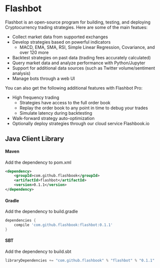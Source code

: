 # Flashbot

Flashbot is an open-source program for building, testing, and deploying Cryptocurrency trading strategies. Here are some of the main featues:

* Collect market data from supported exchanges
* Develop strategies based on powerful indicators
  * MACD, EMA, SMA, RSI, Simple Linear Regression, Covariance, and over 120 more
* Backtest strategies on past data (trading fees accurately calculated)
* Query market data and analyze performance with Python/Jupyter
* Support for additional data sources (such as Twitter volume/sentiment analysis)
* Manage bots through a web UI

You can also get the following additional features with Flashbot Pro:

* High frequency trading
  * Strategies have access to the full order book
  * Replay the order book to any point in time to debug your trades
  * Simulate latency during backtesting
* Walk-forward strategy auto-optimization
* Optionally deploy strategies through our cloud service Flashbook.io

## Java Client Library

#### Maven

Add the dependency to pom.xml
```xml
<dependency>
    <groupId>com.github.flashbook</groupId>
    <artifactId>flashbot</artifactId>
    <version>0.1.1</version>
</dependency>
```

#### Gradle
Add the dependency to build.gradle
```groovy
dependencies {
    compile 'com.github.flashbook:flashbot:0.1.1'
}
```

#### SBT
Add the dependency to build.sbt
```groovy
libraryDependencies += "com.github.flashbook" % "flashbot" % "0.1.1"
```


